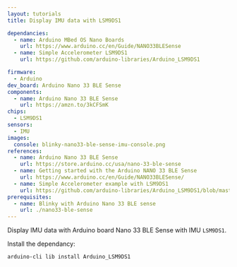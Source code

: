 ```yaml
---
layout: tutorials
title: Display IMU data with LSM9DS1

dependancies:
  - name: Arduino MBed OS Nano Boards
    url: https://www.arduino.cc/en/Guide/NANO33BLESense
  - name: Simple Accelerometer LSM9DS1
    url: https://github.com/arduino-libraries/Arduino_LSM9DS1

firmware:
  - Arduino
dev_board: Arduino Nano 33 BLE Sense
components:
  - name: Arduino Nano 33 BLE Sense
    url: https://amzn.to/3kCFSmK
chips:
  - LSM9DS1
sensors:
  - IMU
images:
  console: blinky-nano33-ble-sense-imu-console.png
references:
  - name: Arduino Nano 33 BLE Sense
    url: https://store.arduino.cc/usa/nano-33-ble-sense
  - name: Getting started with the Arduino NANO 33 BLE Sense
    url: https://www.arduino.cc/en/Guide/NANO33BLESense/
  - name: Simple Accelerometer example with LSM9DS1
    url: https://github.com/arduino-libraries/Arduino_LSM9DS1/blob/master/examples/SimpleAccelerometer/SimpleAccelerometer.ino
prerequisites:
  - name: Blinky with Arduino Nano 33 BLE sense
    url: ./nano33-ble-sense
---
```


Display IMU data with Arduino board Nano 33 BLE Sense with IMU `LSM9DS1`.

Install the dependancy:

```sh
arduino-cli lib install Arduino_LSM9DS1
```
